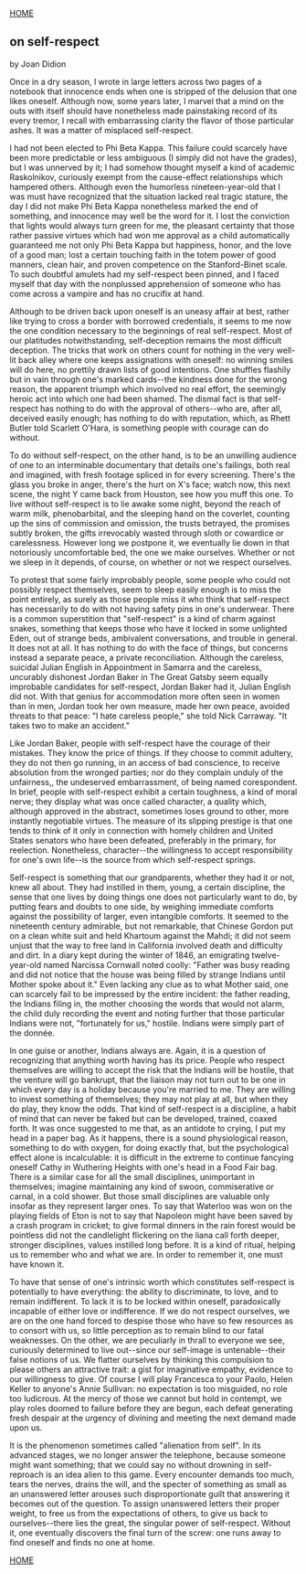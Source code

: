 [HOME](../index.md)

## on self-respect

by Joan Didion

Once in a dry season, I wrote in large letters across two pages of a notebook that innocence ends when one is stripped of the delusion that one likes oneself. Although now, some years later, I marvel that a mind on the outs with itself should have nonetheless made painstaking record of its every tremor, I recall with embarrassing clarity the flavor of those particular ashes. It was a matter of misplaced self-respect.

I had not been elected to Phi Beta Kappa. This failure could scarcely have been more predictable or less ambiguous (I simply did not have the grades), but I was unnerved by it; I had somehow thought myself a kind of academic Raskolnikov, curiously exempt from the cause-effect relationships which hampered others. Although even the humorless nineteen-year-old that I was must have recognized that the situation lacked real tragic stature, the day I did not make Phi Beta Kappa nonetheless marked the end of something, and innocence may well be the word for it. I lost the conviction that lights would always turn green for me, the pleasant certainty that those rather passive virtues which had won me approval as a child automatically guaranteed me not only Phi Beta Kappa but happiness, honor, and the love of a good man; lost a certain touching faith in the totem power of good manners, clean hair, and proven competence on the Stanford-Binet scale. To such doubtful amulets had my self-respect been pinned, and I faced myself that day with the nonplussed apprehension of someone who has come across a vampire and has no crucifix at hand.

Although to be driven back upon oneself is an uneasy affair at best, rather like trying to cross a border with borrowed credentials, it seems to me now the one condition necessary to the beginnings of real self-respect. Most of our platitudes notwithstanding, self-deception remains the most difficult deception. The tricks that work on others count for nothing in the very well-lit back alley where one keeps assignations with oneself: no winning smiles will do here, no prettily drawn lists of good intentions. One shuffles flashily but in vain through one's marked cards--the kindness done for the wrong reason, the apparent triumph which involved no real effort, the seemingly heroic act into which one had been shamed. The dismal fact is that self-respect has nothing to do with the approval of others--who are, after all, deceived easily enough; has nothing to do with reputation, which, as Rhett Butler told Scarlett O'Hara, is something people with courage can do without.

 To do without self-respect, on the other hand, is to be an unwilling audience of one to an interminable documentary that details one's failings, both real and imagined, with fresh footage spliced in for every screening. There's the glass you broke in anger, there's the hurt on X's face; watch now, this next scene, the night Y came back from Houston, see how you muff this one. To live without self-respect is to lie awake some night, beyond the reach of warm milk, phenobarbital, and the sleeping hand on the coverlet, counting up the sins of commission and omission, the trusts betrayed, the promises subtly broken, the gifts irrevocably wasted through sloth or cowardice or carelessness. However long we postpone it, we eventually lie down in that notoriously uncomfortable bed, the one we make ourselves. Whether or not we sleep in it depends, of course, on whether or not we respect ourselves.

To protest that some fairly improbably people, some people who could not possibly respect themselves, seem to sleep easily enough is to miss the point entirely, as surely as those people miss it who think that self-respect has necessarily to do with not having safety pins in one's underwear. There is a common superstition that "self-respect" is a kind of charm against snakes, something that keeps those who have it locked in some unlighted Eden, out of strange beds, ambivalent conversations, and trouble in general. It does not at all. It has nothing to do with the face of things, but concerns instead a separate peace, a private reconciliation. Although the careless, suicidal Julian English in Appointment in Samarra and the careless, uncurably dishonest Jordan Baker in The Great Gatsby seem equally improbable candidates for self-respect, Jordan Baker had it, Julian English did not. With that genius for accommodation more often seen in women than in men, Jordan took her own measure, made her own peace, avoided threats to that peace: "I hate careless people," she told Nick Carraway. "It takes two to make an accident."

Like Jordan Baker, people with self-respect have the courage of their mistakes. They know the price of things. If they choose to commit adultery, they do not then go running, in an access of bad conscience, to receive absolution from the wronged parties; nor do they complain unduly of the unfairness,, the undeserved embarrassment, of being named corespondent. In brief, people with self-respect exhibit a certain toughness, a kind of moral nerve; they display what was once called character, a quality which, although approved in the abstract, sometimes loses ground to other, more instantly negotiable virtues. The measure of its slipping prestige is that one tends to think of it only in connection with homely children and United States senators who have been defeated, preferably in the primary, for reelection. Nonetheless, character--the willingness to accept responsibility for one's own life--is the source from which self-respect springs.

 Self-respect is something that our grandparents, whether they had it or not, knew all about. They had instilled in them, young, a certain discipline, the sense that one lives by doing things one does not particularly want to do, by putting fears and doubts to one side, by weighing immediate comforts against the possibility of larger, even intangible comforts. It seemed to the nineteenth century admirable, but not remarkable, that Chinese Gordon put on a clean white suit and held Khartoum against the Mahdi; it did not seem unjust that the way to free land in California involved death and difficulty and dirt. In a diary kept during the winter of 1846, an emigrating twelve-year-old named Narcissa Cornwall noted coolly: "Father was busy reading and did not notice that the house was being filled by strange Indians until Mother spoke about it." Even lacking any clue as to what Mother said, one can scarcely fail to be impressed by the entire incident: the father reading, the Indians filing in, the mother choosing the words that would not alarm, the child duly recording the event and noting further that those particular Indians were not, "fortunately for us," hostile. Indians were simply part of the donnée.

In one guise or another, Indians always are. Again, it is a question of recognizing that anything worth having has its price. People who respect themselves are willing to accept the risk that the Indians will be hostile, that the venture will go bankrupt, that the liaison may not turn out to be one in which every day is a holiday because you're married to me. They are willing to invest something of themselves; they may not play at all, but when they do play, they know the odds.
That kind of self-respect is a discipline, a habit of mind that can never be faked but can be developed, trained, coaxed forth. It was once suggested to me that, as an antidote to crying, I put my head in a paper bag. As it happens, there is a sound physiological reason, something to do with oxygen, for doing exactly that, but the psychological effect alone is incalculable: it is difficult in the extreme to continue fancying oneself Cathy in Wuthering Heights with one's head in a Food Fair bag. There is a similar case for all the small disciplines, unimportant in themselves; imagine maintaining any kind of swoon, commiserative or carnal, in a cold shower.
But those small disciplines are valuable only insofar as they represent larger ones. To say that Waterloo was won on the playing fields of Eton is not to say that Napoleon might have been saved by a crash program in cricket; to give formal dinners in the rain forest would be pointless did not the candlelight flickering on the liana call forth deeper, stronger disciplines, values instilled long before. It is a kind of ritual, helping us to remember who and what we are. In order to remember it, one must have known it.

 To have that sense of one's intrinsic worth which constitutes self-respect is potentially to have everything: the ability to discriminate, to love, and to remain indifferent. To lack it is to be locked within oneself, paradoxically incapable of either love or indifference. If we do not respect ourselves, we are on the one hand forced to despise those who have so few resources as to consort with us, so little perception as to remain blind to our fatal weaknesses. On the other, we are peculiarly in thrall to everyone we see, curiously determined to live out--since our self-image is untenable--their false notions of us. We flatter ourselves by thinking this compulsion to please others an attractive trait: a gist for imaginative empathy, evidence to our willingness to give. Of course I will play Francesca to your Paolo, Helen Keller to anyone's Annie Sullivan: no expectation is too misguided, no role too ludicrous. At the mercy of those we cannot but hold in contempt, we play roles doomed to failure before they are begun, each defeat generating fresh despair at the urgency of divining and meeting the next demand made upon us.

It is the phenomenon sometimes called "alienation from self". In its advanced stages, we no longer answer the telephone, because someone might want something; that we could say no without drowning in self-reproach is an idea alien to this game. Every encounter demands too much, tears the nerves, drains the will, and the specter of something as small as an unanswered letter arouses such disproportionate guilt that answering it becomes out of the question. To assign unanswered letters their proper weight, to free us from the expectations of others, to give us back to ourselves--there lies the great, the singular power of self-respect. Without it, one eventually discovers the final turn of the screw: one runs away to find oneself and finds no one at home.

[HOME](../index.md)